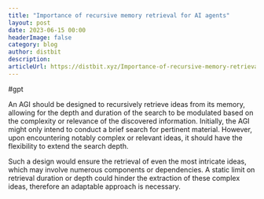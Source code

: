 ```yaml
---
title: "Importance of recursive memory retrieval for AI agents"
layout: post
date: 2023-06-15 00:00
headerImage: false
category: blog
author: distbit
description: 
articleUrl: https://distbit.xyz/Importance-of-recursive-memory-retrieval-for-AI-agents
---
```


#gpt 

An AGI should be designed to recursively retrieve ideas from its memory, allowing for the depth and duration of the search to be modulated based on the complexity or relevance of the discovered information. Initially, the AGI might only intend to conduct a brief search for pertinent material. However, upon encountering notably complex or relevant ideas, it should have the flexibility to extend the search depth.

Such a design would ensure the retrieval of even the most intricate ideas, which may involve numerous components or dependencies. A static limit on retrieval duration or depth could hinder the extraction of these complex ideas, therefore an adaptable approach is necessary.